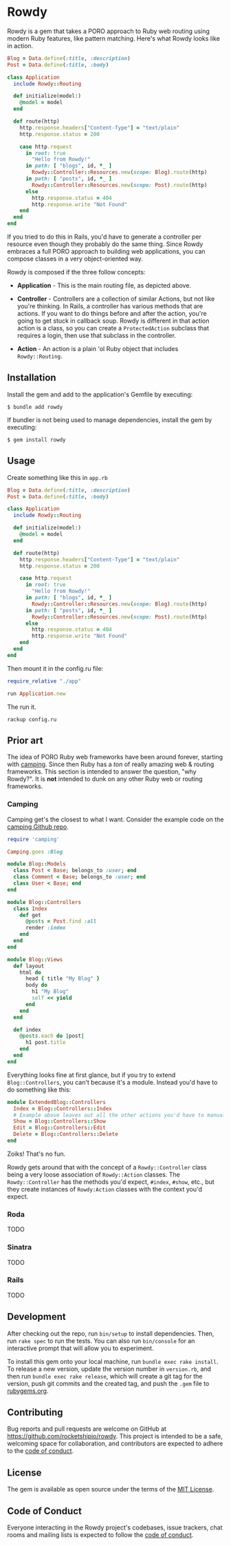 # Rowdy

Rowdy is a gem that takes a PORO approach to Ruby web routing using modern Ruby features, like pattern matching. Here's what Rowdy looks like in action.

```ruby
Blog = Data.define(:title, :description)
Post = Data.define(:title, :body)

class Application
  include Rowdy::Routing

  def initialize(model:)
    @model = model
  end

  def route(http)
    http.response.headers["Content-Type"] = "text/plain"
    http.response.status = 200

    case http.request
      in root: true
        "Hello from Rowdy!"
      in path: [ "blogs", id, *_ ]
        Rowdy::Controller::Resources.new(scope: Blog).route(http)
      in path: [ "posts", id, *_ ]
        Rowdy::Controller::Resources.new(scope: Post).route(http)
      else
        http.response.status = 404
        http.response.write "Not Found"
    end
  end
end
```

If you tried to do this in Rails, you'd have to generate a controller per resource even though they probably do the same thing. Since Rowdy embraces a full PORO approach to building web applications, you can compose classes in a very object-oriented way.

Rowdy is composed if the three follow concepts:

* **Application** - This is the main routing file, as depicted above.

* **Controller** - Controllers are a collection of similar Actions, but not like you're thinking. In Rails, a controller has various methods that are actions. If you want to do things before and after the action, you're going to get stuck in callback soup. Rowdy is different in that action action is a class, so you can create a `ProtectedAction` subclass that requires a login, then use that subclass in the controller.

* **Action** - An action is a plain 'ol Ruby object that includes `Rowdy::Routing`.

## Installation

Install the gem and add to the application's Gemfile by executing:

    $ bundle add rowdy

If bundler is not being used to manage dependencies, install the gem by executing:

    $ gem install rowdy

## Usage

Create something like this in `app.rb`

```ruby
Blog = Data.define(:title, :description)
Post = Data.define(:title, :body)

class Application
  include Rowdy::Routing

  def initialize(model:)
    @model = model
  end

  def route(http)
    http.response.headers["Content-Type"] = "text/plain"
    http.response.status = 200

    case http.request
      in root: true
        "Hello from Rowdy!"
      in path: [ "blogs", id, *_ ]
        Rowdy::Controller::Resources.new(scope: Blog).route(http)
      in path: [ "posts", id, *_ ]
        Rowdy::Controller::Resources.new(scope: Post).route(http)
      else
        http.response.status = 404
        http.response.write "Not Found"
    end
  end
end
```

Then mount it in the config.ru file:

```ruby
require_relative "./app"

run Application.new
```

The run it.

```
rackup config.ru
```

## Prior art

The idea of PORO Ruby web frameworks have been around forever, starting with [camping](https://github.com/camping/camping). Since then Ruby has a *ton* of really amazing web & routing frameworks. This section is intended to answer the question, "why Rowdy?". It is **not** intended to dunk on any other Ruby web or routing frameworks.

### Camping

Camping get's the closest to what I want. Consider the example code on the [camping Github repo](https://github.com/camping/camping).

```ruby
require 'camping'

Camping.goes :Blog

module Blog::Models
  class Post < Base; belongs_to :user; end
  class Comment < Base; belongs_to :user; end
  class User < Base; end
end

module Blog::Controllers
  class Index
    def get
      @posts = Post.find :all
      render :index
    end
  end
end

module Blog::Views
  def layout
    html do
      head { title "My Blog" }
      body do
        h1 "My Blog"
        self << yield
      end
    end
  end

  def index
    @posts.each do |post|
      h1 post.title
    end
  end
end
```

Everything looks fine at first glance, but if you try to extend `Blog::Controllers`, you can't because it's a module. Instead you'd have to do something like this:

```ruby
module ExtendedBlog::Controllers
  Index = Blog::Controllers::Index
  # Example above leaves out all the other actions you'd have to manually extend...
  Show = Blog::Controllers::Show
  Edit = Blog::Controllers::Edit
  Delete = Blog::Controllers::Delete
end
```

Zoiks! That's no fun.

Rowdy gets around that with the concept of a `Rowdy::Controller` class being a very loose association of `Rowdy::Action` classes. The `Rowdy::Controller` has the methods you'd expect, `#index`, `#show`, etc., but they create instances of `Rowdy:Action` classes with the context you'd expect.

### Roda

TODO

### Sinatra

TODO

### Rails

TODO

## Development

After checking out the repo, run `bin/setup` to install dependencies. Then, run `rake spec` to run the tests. You can also run `bin/console` for an interactive prompt that will allow you to experiment.

To install this gem onto your local machine, run `bundle exec rake install`. To release a new version, update the version number in `version.rb`, and then run `bundle exec rake release`, which will create a git tag for the version, push git commits and the created tag, and push the `.gem` file to [rubygems.org](https://rubygems.org).

## Contributing

Bug reports and pull requests are welcome on GitHub at https://github.com/rocketshipio/rowdy. This project is intended to be a safe, welcoming space for collaboration, and contributors are expected to adhere to the [code of conduct](https://github.com/rocketshipio/rowdy/blob/main/CODE_OF_CONDUCT.md).

## License

The gem is available as open source under the terms of the [MIT License](https://opensource.org/licenses/MIT).

## Code of Conduct

Everyone interacting in the Rowdy project's codebases, issue trackers, chat rooms and mailing lists is expected to follow the [code of conduct](https://github.com/rocketshipio/rowdy/blob/main/CODE_OF_CONDUCT.md).
